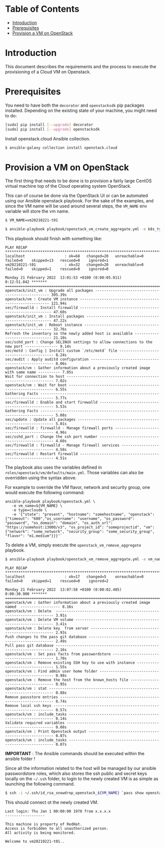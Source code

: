 # Table of Contents

* [Introduction](#introduction)
* [Prerequisites](#prerequisites)
* [Provision a VM on OpenStack](#provision-a-vm-on-openstack)

# Introduction

This document describes the requirements and the process to execute the provisioning of a Cloud VM on Openstack.

# Prerequisites

You need to have both the `decorator` and `openstacksdk` pip packages installed.
Depending on the existing state of your machine, you might need to do:

```bash
[sudo] pip install [--upgrade] decorator
[sudo] pip install [--upgrade] openstacksdk
```

Install openstack.cloud Ansible collection.

```bash
$ ansible-galaxy collection install openstack.cloud
```

# Provision a VM on OpenStack

The first thing that needs to be done is to provision a fairly large CentOS virtual machine top of the Cloud operating system OpenStack.

This can of course be done via the OpenStack UI or can be automated using our Ansible openstack playbook. For the sake of the examples, and since the VM name will be used around several steps, the `VM_NAME` env variable will store the vm name.

```bash
$ VM_NAME=vm20210221-t01
```

```bash
$ ansible-playbook playbook/openstack_vm_create_aggregate.yml -e k8s_type=masters -e k8s_version=121 -e '{"openstack": {"vm": {"network": "provider_net_shared"}}}' -e vm_name=${VM_NAME} --tags create
```

This playbook should finish with something like:

```
PLAY RECAP **********************************************************************************************************************************************************************************************************************
localhost                  : ok=68   changed=20   unreachable=0    failed=0    skipped=13   rescued=0    ignored=1   
vm20210221-t01             : ok=32   changed=20   unreachable=0    failed=0    skipped=1    rescued=0    ignored=0   

Monday 21 February 2022  13:01:53 +0100 (0:00:05.011)       0:12:51.042 ******* 
=============================================================================== 
openstack/init_vm : Upgrade all packages ------------------------------------------------- 305.39s
openstack/vm : Create VM instance -------------------------------------------------------- 121.94s
sec/firewalld : Install firewalld --------------------------------------------------------- 47.60s
openstack/init_vm : Install packages ------------------------------------------------------ 47.22s
openstack/init_vm : Reboot instance ------------------------------------------------------- 32.76s
Refresh the inventory so the newly added host is available -------------------------------- 21.10s
sec/sshd_port : Change SELINUX settings to allow connections to the new port --------------- 9.14s
sec/motd : Config | Install custom `/etc/motd` file ---------------------------------------- 8.24s
sec/audit : Apply auditd configuration ----------------------------------------------------- 8.06s
openstack/vm : Gather information about a previously created image with same name ---------- 7.85s
Wait for connection to host ---------------------------------------------------------------- 7.02s
openstack/vm : Wait for boot --------------------------------------------------------------- 6.55s
Gathering Facts ---------------------------------------------------------------------------- 5.77s
sec/firewalld : Enable and start firewalld ------------------------------------------------- 5.53s
Gathering Facts ---------------------------------------------------------------------------- 5.08s
sec/update : Update all packages ----------------------------------------------------------- 5.01s
sec/firewalld : firewalld - Manage firewall ports ------------------------------------------ 4.96s
sec/sshd_port : Change the ssh port number ------------------------------------------------- 4.60s
sec/firewalld : firewalld - Manage firewall services --------------------------------------- 4.58s
sec/firewalld : Restart firewalld ---------------------------------------------------------- 4.51s
```

The playbook also uses the variables defined in `roles/openstack/vm/defaults/main.yml`. Those variables can also be overridden using the syntax above.

For example to override the VM flavor, network and security group, one would execute the following command:

```
ansible-playbook playbook/openstack.yml \
   -e vm_name=${VM_NAME} \
   -e type=cloude \
   -e '{"state": "present", "hostname": "somehostname", "openstack": {"timeout": "600","os_username": "username", "os_password": "password", "os_domain": "domain", "os_auth_url": "https://somehost:13000/v3", "os_project_id": "someprojectid", "vm": {"network": "some_network", "security_group": "some_security_group", "flavor": "m1.medium"}}}'`
```

To delete a VM, simply execute the `openstack_vm_remove_aggregate` playbook.

```bash
$ ansible-playbook playbook/openstack_vm_remove_aggregate.yml -e vm_name=${VM_NAME}
```

```
PLAY RECAP **********************************************************************************************************************************************************************************************************************
localhost                  : ok=17   changed=5    unreachable=0    failed=0    skipped=1    rescued=0    ignored=2   

Monday 21 February 2022  13:07:58 +0100 (0:00:02.485)       0:00:30.900 ******* 
=============================================================================== 
openstack/vm : Gather information about a previously created image named  ------------------ 8.16s
openstack/vm : Delete  --------------------------------------------------------------------- 3.91s
openstack/vm : Delete VM volume ------------------------------------------------------------ 3.41s
openstack/vm : Delete key  from server ----------------------------------------------------- 2.93s
Push changes to the pass git database ------------------------------------------------------ 2.49s
Pull pass git database --------------------------------------------------------------------- 2.16s
openstack/vm : Set pass facts from passwordstore ------------------------------------------- 1.70s
openstack/vm : Remove existing SSH key to use with instance -------------------------------- 1.55s
openstack/vm : Find admin user home folder ------------------------------------------------- 0.98s
openstack/vm : Remove the host from the known_hosts file ----------------------------------- 0.95s
openstack/vm : stat ------------------------------------------------------------------------ 0.88s
Remove passstore entries ------------------------------------------------------------------- 0.74s
Remove local ssh keys ---------------------------------------------------------------------- 0.57s
openstack/vm : include_tasks --------------------------------------------------------------- 0.14s
Validate required variables ---------------------------------------------------------------- 0.08s
openstack/vm : Print Openstack output ------------------------------------------------------ 0.07s
openstack/vm : include_tasks --------------------------------------------------------------- 0.07s
```

**IMPORTANT** : The Ansible commands should be executed within the ansible folder !

Since all the information related to the host will be managed by our ansible passwordstore roles, which also stores the ssh public and secret keys locally on the `~/.ssh` folder, to login to the newly created VM is as simple as launching the following command.

```bash
$ ssh -i ~/.ssh/id_rsa_snowdrop_openstack_${VM_NAME} `pass show openstack/${VM_NAME}/os_user | head -n 1`@`pass show openstack/${VM_NAME}/ansible_ssh_host | head -n 1` -p `pass show openstack/${VM_NAME}/ansible_ssh_port | head -n 1`
```

This should connect ot the newly created VM.

```
Last login: Thu Jan 1 00:00:00 1970 from x.x.x.x
------------------

This machine is property of RedHat.
Access is forbidden to all unauthorized person.
All activity is being monitored.

Welcome to vm20210221-t01..
```
